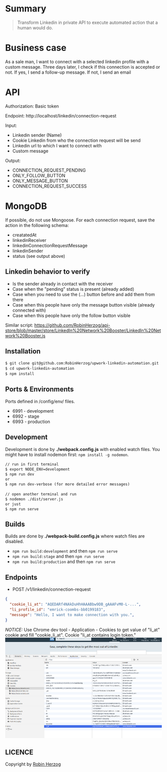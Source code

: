 # Summary
> Transform Linkedin in private API to execute automated action that a human would do.

# Business case
As a sale man, I want to connect with a selected linkedin profile with a custom message. Three days later, I check if this connection is accepted or not. If yes, I send a follow-up message. If not, I send an email

# API
Authorization: Basic token 

Endpoint: http://localhost/linkedin/connection-request

Input:
- Linkedin sender (Name)
- Cookie Linkedin from who the connection request will be send
- Linkedin url to which I want to connect with
- Custom message

Output:
- CONNECTION_REQUEST_PENDING
- ONLY_FOLLOW_BUTTON
- ONLY_MESSAGE_BUTTON
- CONNECTION_REQUEST_SUCCESS

# MongoDB

If possible, do not use Mongoose.
For each connection request, save the action in the following schema:
- creatatedAt
- linkedinReceiver
- linkedinConnectionRequestMessage
- linkedinSender
- status (see output above)

## Linkedin behavior to verify
- Is the sender already in contact with the receiver
- Case when the "pending" status is present (already added)
- Case when you need to use the (...) button before and add them from there
- Case when this people have only the message button visible (already connected with)
- Case when this people have only the follow button visible

Similar script: https://github.com/RobinHerzog/api-store/blob/master/store/LinkedIn%20Network%20Booster/LinkedIn%20Network%20Booster.js



## Installation

```bash
$ git clone git@github.com:RobinHerzog/upwork-linkedin-automation.git
$ cd upwork-linkedin-automation
$ npm install
```


## Ports & Environments

Ports defined in /config/env/ files.

- 6991 - development
- 6992 - stage
- 6993 - production



## Development

Development is done by **./webpack.config.js** with enabled watch files.
You might have to install nodemon first: `npm install -g nodemon`.

```
// run in first terminal
$ export NODE_ENV=development
$ npm run dev
or
$ npm run dev-verbose (for more detailed error messages)

// open another terminal and run
$ nodemon ./dist/server.js
or just
$ npm run serve
```



## Builds

Builds are done by **./webpack-build.config.js** where watch files are disabled.

- `npm run build:development` and then `npm run serve`
- `npm run build:stage` and then `npm run serve`
- `npm run build:production` and then `npm run serve`



## Endpoints

- POST /v1/linkedin/connection-request
```json
{
  "cookie_li_at": "AQEDARf4NAkDuHhHAAABbw9DB_gAAAFvM0-L-...",
  "li_profile_id": "emrick-coombs-bb0199183",
  "message": "Hello, I want to make connection with you.",
}
```
*NOTICE:* Use Chrome dev tool - Application - Cookies to get value of "li_at" cookie and fill "cookie_li_at". Cookie "li_at contains login token."
![li_at](./img/li_at.png)


## LICENCE
Copyright by [Robin Herzog](LICENSE)
